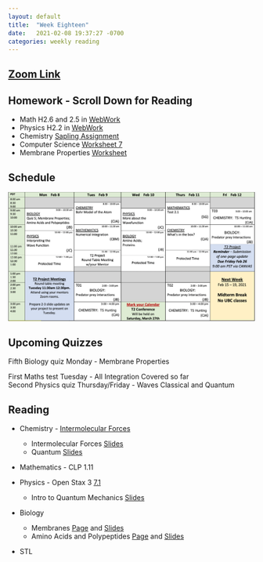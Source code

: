 ```yaml
---
layout: default
title:  "Week Eighteen"
date:   2021-02-08 19:37:27 -0700
categories: weekly reading
---
```

## [Zoom Link](https://ubc.zoom.us/j/69489092134?pwd=ZTRxOFNmRmNVT3NpWVhmV0VDTEpyUT09)

## Homework - Scroll Down for Reading
- Math H2.6 and 2.5 in [WebWork](https://webwork.elearning.ubc.ca/webwork2/2020W1-2_SCIE_010_001/)
- Physics H2.2 in [WebWork](https://webwork.elearning.ubc.ca/webwork2/2020W1-2_SCIE_010_001/)
- Chemistry [Sapling Assignment](https://canvas.ubc.ca/courses/62920/assignments/826652?module_item_id=2896149)
- Computer Science [Worksheet 7](https://canvas.ubc.ca/courses/62922/files/12682889?wrap=1)
- Membrane Properties [Worksheet](https://canvas.ubc.ca/courses/62806/files/12284566?wrap=1)


## Schedule

![Week Eighteen Schedule](/assets/w18schedule.png)

## Upcoming Quizzes

Fifth Biology quiz Monday - Membrane Properties    
<!-- Third Maths quiz Tuesday - Areas and Integration by Parts     -->
First Maths test Tuesday - All Integration Covered so far     
Second Physics quiz Thursday/Friday - Waves Classical and Quantum    
<!-- First Chemistry quiz Thursday/Friday - Kinetics    -->

## Reading

- Chemistry - [Intermolecular Forces](https://canvas.ubc.ca/courses/62920/modules/items/2875691)
    - Intermolecular Forces [Slides](https://canvas.ubc.ca/courses/62920/files/12535229?wrap=1)
    - Quantum [Slides](https://canvas.ubc.ca/courses/62920/files/12882773?wrap=1)

	
- Mathematics - <!-- 7 on [Active Calculus](https://activecalculus.org/) and -->CLP 1.11


- Physics - <!--[Waves on WebWork](https://webwork.elearning.ubc.ca/webwork2/2020W1-2_SCIE_010_001/) -->Open Stax 3 [7.1](https://openstax.org/books/university-physics-volume-3/pages/7-1-wave-functions)<!-- Vol. 1 Ch. 16, 18, Vol. 3 Ch. 3.1 and 3.2 -->
    - Intro to Quantum Mechanics [Slides](https://canvas.ubc.ca/courses/62922/files/12771338?wrap=1)


- Biology 
    - Membranes [Page](https://canvas.ubc.ca/courses/62806/pages/membranes-general-properties?module_item_id=1883061) and
     [Slides](https://canvas.ubc.ca/courses/62806/files/8410618/download?wrap=1)
    - Amino Acids and Polypeptides [Page](https://canvas.ubc.ca/courses/62806/pages/amino-acids-and-polypeptides?module_item_id=1883062) and [Slides](https://canvas.ubc.ca/courses/62806/files/8415109/download?wrap=1)


- STL